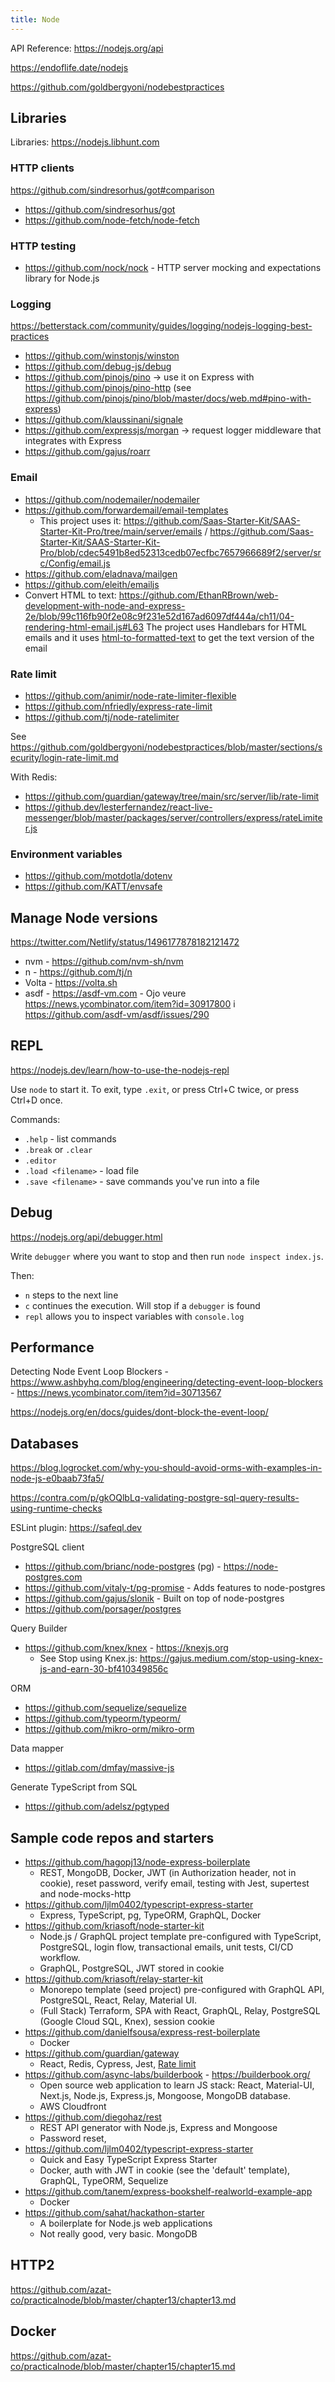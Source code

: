 ```yaml
---
title: Node
---
```


API Reference: https://nodejs.org/api

https://endoflife.date/nodejs

https://github.com/goldbergyoni/nodebestpractices

## Libraries

Libraries: https://nodejs.libhunt.com

### HTTP clients

https://github.com/sindresorhus/got#comparison

- https://github.com/sindresorhus/got
- https://github.com/node-fetch/node-fetch

### HTTP testing

- https://github.com/nock/nock - HTTP server mocking and expectations library for Node.js

### Logging

https://betterstack.com/community/guides/logging/nodejs-logging-best-practices

- https://github.com/winstonjs/winston
- https://github.com/debug-js/debug
- https://github.com/pinojs/pino -> use it on Express with https://github.com/pinojs/pino-http (see https://github.com/pinojs/pino/blob/master/docs/web.md#pino-with-express)
- https://github.com/klaussinani/signale
- https://github.com/expressjs/morgan -> request logger middleware that integrates with Express
- https://github.com/gajus/roarr

### Email

- https://github.com/nodemailer/nodemailer
- https://github.com/forwardemail/email-templates
  - This project uses it: https://github.com/Saas-Starter-Kit/SAAS-Starter-Kit-Pro/tree/main/server/emails / https://github.com/Saas-Starter-Kit/SAAS-Starter-Kit-Pro/blob/cdec5491b8ed52313cedb07ecfbc7657966689f2/server/src/Config/email.js
- https://github.com/eladnava/mailgen
- https://github.com/eleith/emailjs
- Convert HTML to text: https://github.com/EthanRBrown/web-development-with-node-and-express-2e/blob/99c116fb90f2e08c9f231e52d167ad6097df444a/ch11/04-rendering-html-email.js#L63 The project uses Handlebars for HTML emails and it uses [html-to-formatted-text](https://www.npmjs.com/package/html-to-formatted-text) to get the text version of the email

### Rate limit

- https://github.com/animir/node-rate-limiter-flexible
- https://github.com/nfriedly/express-rate-limit
- https://github.com/tj/node-ratelimiter

See https://github.com/goldbergyoni/nodebestpractices/blob/master/sections/security/login-rate-limit.md

With Redis:

- https://github.com/guardian/gateway/tree/main/src/server/lib/rate-limit
- https://github.dev/lesterfernandez/react-live-messenger/blob/master/packages/server/controllers/express/rateLimiter.js

### Environment variables

- https://github.com/motdotla/dotenv
- https://github.com/KATT/envsafe

## Manage Node versions

https://twitter.com/Netlify/status/1496177878182121472

- nvm - https://github.com/nvm-sh/nvm
- n - https://github.com/tj/n
- Volta - https://volta.sh
- asdf - https://asdf-vm.com - Ojo veure https://news.ycombinator.com/item?id=30917800 i https://github.com/asdf-vm/asdf/issues/290

## REPL

https://nodejs.dev/learn/how-to-use-the-nodejs-repl

Use `node` to start it. To exit, type `.exit`, or press Ctrl+C twice, or press Ctrl+D once.

Commands:

- `.help` - list commands
- `.break` or `.clear`
- `.editor`
- `.load <filename>` - load file
- `.save <filename>` - save commands you've run into a file

## Debug

https://nodejs.org/api/debugger.html

Write `debugger` where you want to stop and then run `node inspect index.js`.

Then:

- `n` steps to the next line
- `c` continues the execution. Will stop if a `debugger` is found
- `repl` allows you to inspect variables with `console.log`

## Performance

Detecting Node Event Loop Blockers - https://www.ashbyhq.com/blog/engineering/detecting-event-loop-blockers - https://news.ycombinator.com/item?id=30713567

https://nodejs.org/en/docs/guides/dont-block-the-event-loop/

## Databases

https://blog.logrocket.com/why-you-should-avoid-orms-with-examples-in-node-js-e0baab73fa5/

https://contra.com/p/gkOQlbLq-validating-postgre-sql-query-results-using-runtime-checks

ESLint plugin: https://safeql.dev

PostgreSQL client

- https://github.com/brianc/node-postgres (pg) - https://node-postgres.com
- https://github.com/vitaly-t/pg-promise - Adds features to node-postgres
- https://github.com/gajus/slonik - Built on top of node-postgres
- https://github.com/porsager/postgres

Query Builder

- https://github.com/knex/knex - https://knexjs.org
  - See Stop using Knex.js: https://gajus.medium.com/stop-using-knex-js-and-earn-30-bf410349856c

ORM

- https://github.com/sequelize/sequelize
- https://github.com/typeorm/typeorm/
- https://github.com/mikro-orm/mikro-orm

Data mapper

- https://gitlab.com/dmfay/massive-js

Generate TypeScript from SQL

- https://github.com/adelsz/pgtyped

## Sample code repos and starters

- https://github.com/hagopj13/node-express-boilerplate
  - REST, MongoDB, Docker, JWT (in Authorization header, not in cookie), reset password, verify email, testing with Jest, supertest and node-mocks-http
- https://github.com/ljlm0402/typescript-express-starter
  - Express, TypeScript, pg, TypeORM, GraphQL, Docker
- https://github.com/kriasoft/node-starter-kit
  - Node.js / GraphQL project template pre-configured with TypeScript, PostgreSQL, login flow, transactional emails, unit tests, CI/CD workflow.
  - GraphQL, PostgreSQL, JWT stored in cookie
- https://github.com/kriasoft/relay-starter-kit
  - Monorepo template (seed project) pre-configured with GraphQL API, PostgreSQL, React, Relay, Material UI.
  - (Full Stack) Terraform, SPA with React, GraphQL, Relay, PostgreSQL (Google Cloud SQL, Knex), session cookie
- https://github.com/danielfsousa/express-rest-boilerplate
  - Docker
- https://github.com/guardian/gateway
  - React, Redis, Cypress, Jest, [Rate limit](https://github.com/guardian/gateway/tree/main/src/server/lib/rate-limit)
- https://github.com/async-labs/builderbook - https://builderbook.org/
  - Open source web application to learn JS stack: React, Material-UI, Next.js, Node.js, Express.js, Mongoose, MongoDB database.
  - AWS Cloudfront
- https://github.com/diegohaz/rest
  - REST API generator with Node.js, Express and Mongoose
  - Password reset,
- https://github.com/ljlm0402/typescript-express-starter
  - Quick and Easy TypeScript Express Starter
  - Docker, auth with JWT in cookie (see the 'default' template), GraphQL, TypeORM, Sequelize
- https://github.com/tanem/express-bookshelf-realworld-example-app
  - Docker
- https://github.com/sahat/hackathon-starter
  - A boilerplate for Node.js web applications
  - Not really good, very basic. MongoDB

## HTTP2

https://github.com/azat-co/practicalnode/blob/master/chapter13/chapter13.md

## Docker

https://github.com/azat-co/practicalnode/blob/master/chapter15/chapter15.md
